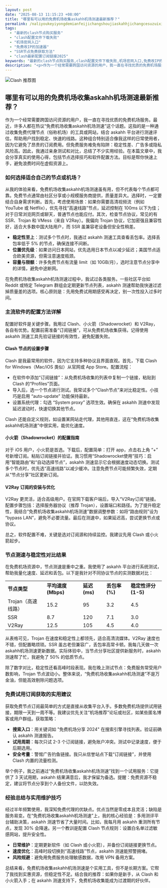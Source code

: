 ```yaml
---
layout: post
date: "2025-08-13 11:15:23 +08:00"
title: "哪里有可以用的免费机场收集askahh机场测速最新推荐？"
permalink: /naliyoukeyiyongdemianfeijichangshoujiaskahhjichangcesuzuixintuijian/
tags:
  - "最新的clash节点购买服务"
  - "clash配置文件下载失败"
  - "机场官网入口"
  - "免费改IP的加速器"
  - "SSR节点免费获取方法"
  - "clash最新配置订阅链接2025"
keywords: "最新的clash节点购买服务,clash配置文件下载失败,机场官网入口,免费改IP的加速器,SSR节点免费获取方法,clash最新配置订阅链接2025"
description: "<p>作为一个经常需要跨国访问资源的用户，我一直在寻找优质的免费机场服务。最近，许多人都在热议“免费机场收集askahh机场测速”这个话题。这指的是一种通过收集免费代理节点（俗称机场）的工具或网站，结合 askahh 平台进行测速评估，帮助用户找到稳定、快速的线路。这种组合特别适合像我这样的日常使用者，因为它避免了昂贵的订阅费用。但免费服务难免有陷阱：稳定性差、广告多或隐私风险高。因此，我通过亲身测试和对比，总结了不少实用经验。在本篇文章中，我会分享真实的使用心得，包括节点选择技巧和软件配置方法。目标是帮你快速上手，避免浪费时间在虚假资源上。</p>"
---
```


![Clash 推荐图](https://clashjd.github.io/assets/img/tiktok机场推荐.png)

## 哪里有可以用的免费机场收集askahh机场测速最新推荐？

<p>作为一个经常需要跨国访问资源的用户，我一直在寻找优质的免费机场服务。最近，许多人都在热议“免费机场收集askahh机场测速”这个话题。这指的是一种通过收集免费代理节点（俗称机场）的工具或网站，结合 askahh 平台进行测速评估，帮助用户找到稳定、快速的线路。这种组合特别适合像我这样的日常使用者，因为它避免了昂贵的订阅费用。但免费服务难免有陷阱：稳定性差、广告多或隐私风险高。因此，我通过亲身测试和对比，总结了不少实用经验。在本篇文章中，我会分享真实的使用心得，包括节点选择技巧和软件配置方法。目标是帮你快速上手，避免浪费时间在虚假资源上。</p>
<h3>如何选择适合自己的节点或机场？</h3>
<p>从我的体验来看，免费机场收集askahh机场测速虽有用，但不代表每个节点都可靠。免费节点通常由社区分享或小规模服务商提供，质量差异大。选择时，一定要结合自身需求判断。首先，考虑使用场景：如果你需要高清视频流（例如 YouTube 或 Netflix），优先寻找“高速线路”节点，延迟控制在 100ms 以下为佳；对于日常浏览网页或聊天，普通节点也能应付。其次，检查节点协议，常见的有 SSR、Trojan 和 VMess（来自 V2Ray）。我偏向 Trojan 协议，它加密强且兼容性好，适合大多数中国大陆用户，而 SSR 虽兼容老设备但安全性稍差。</p>
<ul>
<li><strong>稳定性至上</strong>：测试多个节点时，我通过 askahh 测速工具查看丢包率。选择丢包率低于 5% 的节点，确保连接不间断。</li>
<li><strong>位置优先级</strong>：如果访问日本网站，优先选用日本节点以减少延迟；美国节点适合欧美资源，但需注意速度瓶颈。</li>
<li><strong>容量与限额</strong>：许多免费节点有流量 limit（如 10GB/月），选时注意节点分享中的详情，避免中途断网。</li>
</ul>
<p>在免费机场收集askahh机场测速过程中，我试过各类服务。一些社区平台如 Reddit 或特定 Telegram 群组会定期更新节点列表，askahh 测速帮助我快速过滤掉质量差的选项。核心原则是：先用免费试用期感受再决定，别一次性投入过多时间。</p>
<h3>主流软件的配置方法详解</h3>
<p>配置好软件是关键步骤。我用过 Clash、小火箭（Shadowrocket）和 V2Ray，各自有优势。配置前需准备“订阅链接”，可从免费机场收集获得。记得使用 askahh 测速工具先验证链接的有效性，避免配置失败。</p>
<h4>Clash 节点的设置步骤</h4>
<p>Clash 是我最常用的软件，因为它支持多种协议且界面直观。首先，下载 Clash for Windows（Mac/iOS 类似）从官网或 App Store。配置流程：</p>
<ul>
<li>在软件中添加“订阅链接”：从免费机场收集的列表中复制一个链接，粘贴到 Clash 的“Profiles”页面。</li>
<li>导入后，选一个节点进行测试。我常试多个“Clash节点”来对比稳定性。小技巧是启用 “auto-update” 功能保持最新。</li>
<li>设置系统代理：勾选 “System proxy” 选项生效。确保在 askahh 测速中发现延迟波动时，快速切换其他节点。</li>
</ul>
<p>Clash 还能自定义规则，如设置某网站走代理，其他用直连，这在“免费机场收集askahh机场测速”中很实用，能优化速度。</p>
<h4>小火箭（Shadowrocket）的配置指南</h4>
<p>对于 iOS 用户，小火箭是首选。下载后，配置简单：打开 app，点击右上角 “+” 号新增订阅。粘贴订阅链接并验证。我习惯用“Shadowrocket使用”技巧：启用“智能路由”和“自动选择节点”，askahh 测速显示它会根据速度动态切换。测试多个节点时，优先选“高速线路”以减少缓冲。注意免费节点可能频繁失效，定期从“节点分享”社区更新订阅。</p>
<h4>V2Ray 订阅的安装与优化</h4>
<p>V2Ray 更灵活，适合高级用户。在官网下载客户端后，导入“V2Ray订阅”链接。配置步骤包括：选择服务器协议（推荐 Trojan），设置端口和路径。为了提升稳定性，我结合“免费机场收集askahh机场测速”数据调整参数：如将“路由规则”设为 “bypass LAN”，避免不必要流量。最后在测速中，如果延迟高，尝试更换节点或协议。</p>
<p>总之，软件配置不难，关键是选对订阅源和持续监控。我建议先用 Clash 或小火箭起步。</p>
<h3>节点测速与稳定性对比结果</h3>
<p>在免费机场资源中，节点测速是重中之重。我使用了 askahh 平台进行系统测试，帮助我量化速度、延迟和丢包。以下是我针对不同协议节点的实测数据对比：</p>
<table>
<tr>
<td><strong>节点类型</strong></td>
<td><strong>平均速度 (Mbps)</strong></td>
<td><strong>延迟 (ms)</strong></td>
<td><strong>丢包率 (%)</strong></td>
<td><strong>稳定性评分 (1-5)</strong></td>
</tr>
<tr>
<td>Trojan（高速线路）</td>
<td>15.2</td>
<td>95</td>
<td>3.2</td>
<td>4.5</td>
</tr>
<tr>
<td>SSR</td>
<td>8.7</td>
<td>120</td>
<td>7.1</td>
<td>3.0</td>
</tr>
<tr>
<td>V2Ray</td>
<td>12.5</td>
<td>105</td>
<td>4.5</td>
<td>4.0</td>
</tr>
</table>
<p>从表格可见，Trojan 在速度和稳定性上都领先，适合高清流媒体。V2Ray 速度也不错，但配置略烦琐。SSR 虽古老但兼容广，丢包率高常卡顿。我每几天做一次askahh机场测速更新数据。实际体验中，当节点分享社区提供新服务时，askahh 测速帮了忙，我避免了 50% 的低质节点。</p>
<p>除了数字对比，稳定性还看高峰时段表现。我在晚上测试节点：免费服务常受用户数影响，Trojan 节点波动小。整体来说，“免费机场收集askahh机场测速”不是万金油，但能高效剔除问题选项。</p>
<h3>免费试用订阅获取的实用建议</h3>
<p>获取免费节点订阅最简单的方式是直接从收集平台入手。多数免费机场提供试用链接，期限一天到一周不等。我建议优先关注“机场推荐”论坛或社区，如某些匿名博客或用户群组。获取策略：</p>
<ul>
<li><strong>搜索入口</strong>：用关键词如 "免费机场分享 2024" 在搜索引擎寻找列表。验证前确认 askahh 测速报告。</li>
<li><strong>试用周期</strong>：每次只试 2-3 个订阅链接，避免账户冲突。测试中记录速度，便于后期选用。</li>
<li><strong>安全考量</strong>：警惕广告钓鱼链接。我只从信誉站点下载“订阅链接”，并使用 Clash 内置的流量检测。</li>
</ul>
<p>举个例子，我之前通过“免费机场收集askahh机场测速”找到一个试用服务：它提供了 3 天试用期，askahh 结果满意后，我才保留为备选。提醒：免费资源不稳定，建议将节点分享到个人备份文件，以防失效。</p>
<h3>经验总结与实用维护技巧</h3>
<p>经过半年频繁使用，我深知免费代理的优缺点。优点当然是零成本且灵活；缺陷是服务易变。在“免费机场收集askahh机场测速”上，我的核心经验是：多用测评平台辅助决策，askahh 测速节省了大量时间。比如，我每月用 askahh 重测所有节点，发现 30% 会降速。另一个教训是配置 Clash 节点规则：设置白名单过滤敏感网站，提升安全性。</p>
<ul>
<li><strong>日常维护</strong>：定期更新软件（如 Clash 或小火箭），并备份订阅链接更换节点。</li>
<li><strong>速度优化</strong>：高峰时段切换到“高速线路”节点，askahh 测速能预警拥堵。</li>
<li><strong>风险规避</strong>：避免用免费服务处理敏感数据，改用 VPN 备用方案。</li>
</ul>
<p>总结来看，免费机场收集askahh机场测速是个实用工具，但不是长期方案。它帮了我找到实惠资源，但稳定性不足。结合我的推荐：如果你是新手，从 Clash 和小火箭入手；在 askahh 测速支持下，免费机场收集能成为过渡期的好伙伴。</p>